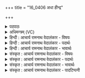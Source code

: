 +++
title = "16_0406 अधा हीन्द्र"

+++
<details><summary>पदपाठः</summary>

अ꣡ध꣢꣯। हि। इ꣣न्द्र। गिर्वणः। गिः। वनः। उ꣡प꣢꣯। त्वा꣣। का꣡मे꣢꣯। ई꣣म꣡हे꣢। स꣣सृग्म꣡हे꣢। उ꣣दा꣢। इ꣣व। ग्म꣡न्त꣢꣯। उ꣣द꣡भिः꣢। ४०६।
</details>

<details><summary>अधिमन्त्रम् (VC)</summary>

- इन्द्रः
- नृमेध आङ्गिरसः
- ककुप्
- ऋषभः
- ऐन्द्रं काण्डम्
</details>

<details><summary>हिन्दी : आचार्य रामनाथ वेदालंकार - विषयः</summary>

अगले मन्त्र में जगदीश्वर से प्रार्थना की गयी है।
</details>

<details><summary>हिन्दी : आचार्य रामनाथ वेदालंकार - पदार्थः</summary>

पदार्थान्वयभाषाः -  हे (गिर्वणः) स्तुतिवाणियों से संसेवनीय (इन्द्र) परमधनी परमेश्वर ! (अध हि) इस समय, हम (कामे) मनोरथों की पूर्ति हेतु (त्वा) आपको (उप ईमहे) समीपता से प्राप्त करते हैं, तथा (ससृग्महे) आपसे संसर्ग करते हैं (उदा इव) जैसे जलमार्ग से (ग्मन्तः) जाते हुए लोग (उदभिः) जलों से संसर्ग को प्राप्त करते हैं ॥८॥ इस मन्त्र में उपमालङ्कार है। ‘महे’ की आवृत्ति में यमक और ‘उदे, उद’ में छेकानुप्रास है ॥८॥
</details>

<details><summary>हिन्दी : आचार्य रामनाथ वेदालंकार - भावार्थः</summary>

भावार्थभाषाः -  जैसे नदी के कम गहराईवाले जल को पैरों से चलकर और गहरे जल को तैरकर पार करते हुए लोग जल के संसर्ग को प्राप्त होते हैं और गीले हो जाते हैं, वैसे ही परमेश्वर के समीप पहुँच हम उससे संसृष्ट होकर उसके संसर्ग द्वारा प्राप्त आनन्दरस से सराबोर हो जाएँ ॥८॥
</details>

<details><summary>संस्कृत : आचार्य रामनाथ वेदालंकार - विषयः</summary>

अथ जगदीश्वरं प्रार्थयते।
</details>

<details><summary>संस्कृत : आचार्य रामनाथ वेदालंकार - पदार्थः</summary>

पदार्थान्वयभाषाः -  हे (गिर्वणः) गीर्भिः स्तुतिवाग्भिः वननीय संभजनीय (इन्द्र) परमधन परमेश ! (अध हि) अथ खलु वयम्। ‘अधा’ इति संहितायां ‘निपातस्य च। अ० ६।३।१३६’ इत्यनेन दीर्घः। (कामे) मनोरथे निमित्ते। निमित्तसप्तम्येषा। मनोरथप्रपूर्त्यर्थमित्यर्थः। (त्वा) त्वाम् (उप ईमहे) उपगच्छामः, (ससृग्महे) संसृज्यामहे च त्वया सह। सृज विसर्गे धातोः ‘बहुलं छन्दसि। अ० २।४।७६’ इति शपः श्लौ रूपम्। (उदा इव) यथा उदकेन, जलमार्गेण (ग्मन्तः) गच्छन्तो जनाः (उदभिः) जलैः संसृज्यन्ते तथेत्यर्थः ॥८॥ अत्रोपमालङ्कारः। ‘महे’ इत्यस्यावृत्तौ यमकम्, ‘उदे-उद’ इत्यत्र छेकानुप्रासः ॥८॥
</details>

<details><summary>संस्कृत : आचार्य रामनाथ वेदालंकार - भावार्थः</summary>

भावार्थभाषाः -  यथा नद्या गाधं जलं पद्भ्याम् अगाधं च तरणेन पारयन्तो जना जलेन संसृज्यन्ते आर्द्राश्च भवन्ति, तथैव परमेश्वरमुपगम्य वयं तेन संसृज्य तत्संसर्गप्राप्तेनानन्दरसेन क्लिद्येमहि ॥८॥
</details>

<details><summary>संस्कृत : आचार्य रामनाथ वेदालंकार - पादटिप्पनी</summary>

टिप्पणी:   १. ऋ० ८।९८।७, अथ० २०।१००।१ उभयत्र ‘काम ईमहे ससृग्महे’ इत्यत्र ‘कामान् महः ससृज्महे’ इति ‘ग्मन्त’ इत्यत्र च ‘यन्त’ इति पाठः। साम० ७१०।
</details>